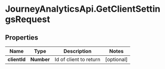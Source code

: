 # JourneyAnalyticsApi.GetClientSettingsRequest

## Properties

Name | Type | Description | Notes
------------ | ------------- | ------------- | -------------
**clientId** | **Number** | Id of client to return | [optional] 


